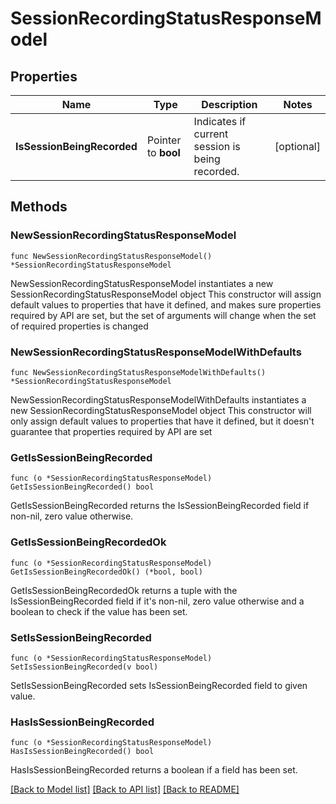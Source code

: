 # SessionRecordingStatusResponseModel

## Properties

Name | Type | Description | Notes
------------ | ------------- | ------------- | -------------
**IsSessionBeingRecorded** | Pointer to **bool** | Indicates if current session is being recorded. | [optional] 

## Methods

### NewSessionRecordingStatusResponseModel

`func NewSessionRecordingStatusResponseModel() *SessionRecordingStatusResponseModel`

NewSessionRecordingStatusResponseModel instantiates a new SessionRecordingStatusResponseModel object
This constructor will assign default values to properties that have it defined,
and makes sure properties required by API are set, but the set of arguments
will change when the set of required properties is changed

### NewSessionRecordingStatusResponseModelWithDefaults

`func NewSessionRecordingStatusResponseModelWithDefaults() *SessionRecordingStatusResponseModel`

NewSessionRecordingStatusResponseModelWithDefaults instantiates a new SessionRecordingStatusResponseModel object
This constructor will only assign default values to properties that have it defined,
but it doesn't guarantee that properties required by API are set

### GetIsSessionBeingRecorded

`func (o *SessionRecordingStatusResponseModel) GetIsSessionBeingRecorded() bool`

GetIsSessionBeingRecorded returns the IsSessionBeingRecorded field if non-nil, zero value otherwise.

### GetIsSessionBeingRecordedOk

`func (o *SessionRecordingStatusResponseModel) GetIsSessionBeingRecordedOk() (*bool, bool)`

GetIsSessionBeingRecordedOk returns a tuple with the IsSessionBeingRecorded field if it's non-nil, zero value otherwise
and a boolean to check if the value has been set.

### SetIsSessionBeingRecorded

`func (o *SessionRecordingStatusResponseModel) SetIsSessionBeingRecorded(v bool)`

SetIsSessionBeingRecorded sets IsSessionBeingRecorded field to given value.

### HasIsSessionBeingRecorded

`func (o *SessionRecordingStatusResponseModel) HasIsSessionBeingRecorded() bool`

HasIsSessionBeingRecorded returns a boolean if a field has been set.


[[Back to Model list]](../README.md#documentation-for-models) [[Back to API list]](../README.md#documentation-for-api-endpoints) [[Back to README]](../README.md)


